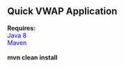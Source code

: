 <h2>Quick VWAP Application</h2>

<strong>Requires:</strong><br/>
<font style="color:blue;">Java 8</font><br/>
<font style="color:blue;">Maven<br/></font><br/>
<strong>mvn clean install</strong>

